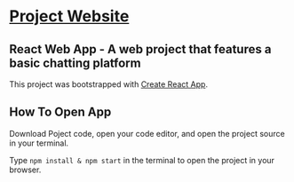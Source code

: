 # <a href="https://tomide-chatapp.netlify.app/" target='_blank'>Project Website</a>
## React Web App - A web project that features a basic chatting platform

This project was bootstrapped with [Create React App](https://github.com/facebook/create-react-app).

## How To Open App

Download Poject code, open your code editor, and open the project source in your terminal.

Type `npm install & npm start` in the terminal to open the project in your browser.